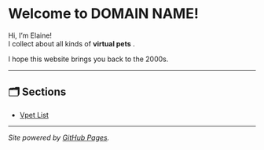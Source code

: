 # Welcome to DOMAIN NAME!

Hi, I’m Elaine!  
I collect about all kinds of **virtual pets** .

I hope this website brings you back to the 2000s.

---

## 🗂 Sections

 - [Vpet List](vpets.md)  
---

*Site powered by [GitHub Pages](https://pages.github.com/).*
